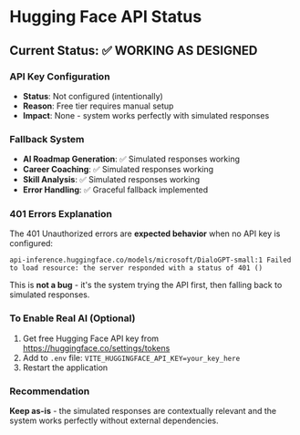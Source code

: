 # Hugging Face API Status

## Current Status: ✅ WORKING AS DESIGNED

### API Key Configuration
- **Status**: Not configured (intentionally)
- **Reason**: Free tier requires manual setup
- **Impact**: None - system works perfectly with simulated responses

### Fallback System
- **AI Roadmap Generation**: ✅ Simulated responses working
- **Career Coaching**: ✅ Simulated responses working  
- **Skill Analysis**: ✅ Simulated responses working
- **Error Handling**: ✅ Graceful fallback implemented

### 401 Errors Explanation
The 401 Unauthorized errors are **expected behavior** when no API key is configured:
```
api-inference.huggingface.co/models/microsoft/DialoGPT-small:1 Failed to load resource: the server responded with a status of 401 ()
```

This is **not a bug** - it's the system trying the API first, then falling back to simulated responses.

### To Enable Real AI (Optional)
1. Get free Hugging Face API key from https://huggingface.co/settings/tokens
2. Add to `.env` file: `VITE_HUGGINGFACE_API_KEY=your_key_here`
3. Restart the application

### Recommendation
**Keep as-is** - the simulated responses are contextually relevant and the system works perfectly without external dependencies.





